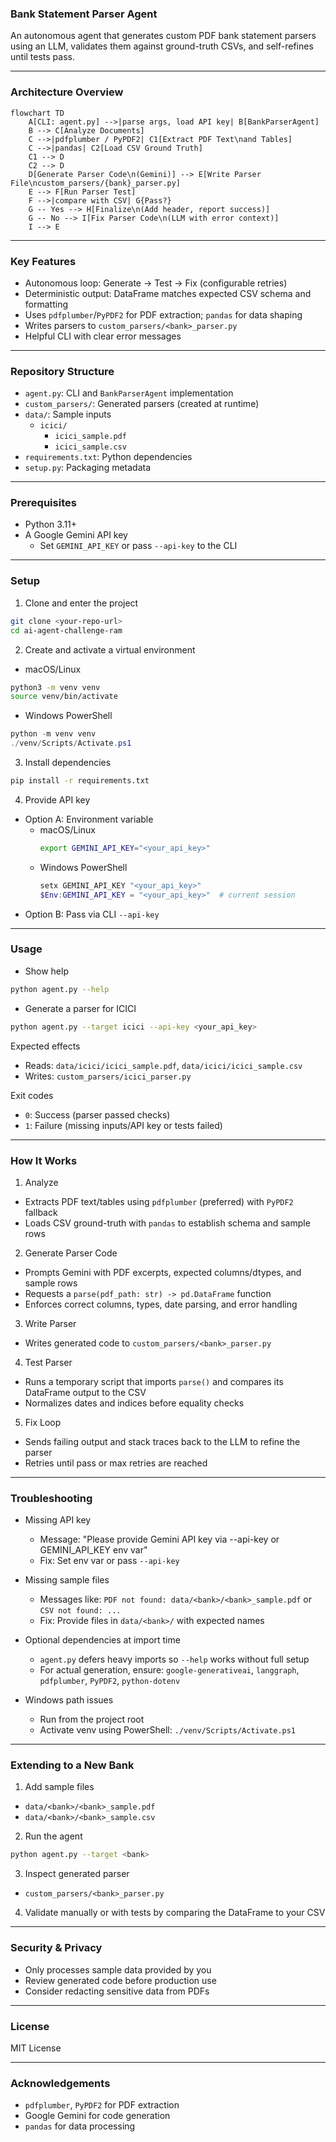 ### Bank Statement Parser Agent

An autonomous agent that generates custom PDF bank statement parsers using an LLM, validates them against ground-truth CSVs, and self-refines until tests pass.

---

### Architecture Overview

```mermaid
flowchart TD
    A[CLI: agent.py] -->|parse args, load API key| B[BankParserAgent]
    B --> C[Analyze Documents]
    C -->|pdfplumber / PyPDF2| C1[Extract PDF Text\nand Tables]
    C -->|pandas| C2[Load CSV Ground Truth]
    C1 --> D
    C2 --> D
    D[Generate Parser Code\n(Gemini)] --> E[Write Parser File\ncustom_parsers/{bank}_parser.py]
    E --> F[Run Parser Test]
    F -->|compare with CSV| G{Pass?}
    G -- Yes --> H[Finalize\n(Add header, report success)]
    G -- No --> I[Fix Parser Code\n(LLM with error context)]
    I --> E

```

---

### Key Features

- Autonomous loop: Generate → Test → Fix (configurable retries)
- Deterministic output: DataFrame matches expected CSV schema and formatting
- Uses `pdfplumber`/`PyPDF2` for PDF extraction; `pandas` for data shaping
- Writes parsers to `custom_parsers/<bank>_parser.py`
- Helpful CLI with clear error messages

---

### Repository Structure

- `agent.py`: CLI and `BankParserAgent` implementation
- `custom_parsers/`: Generated parsers (created at runtime)
- `data/`: Sample inputs
  - `icici/`
    - `icici_sample.pdf`
    - `icici_sample.csv`
- `requirements.txt`: Python dependencies
- `setup.py`: Packaging metadata

---

### Prerequisites

- Python 3.11+
- A Google Gemini API key
  - Set `GEMINI_API_KEY` or pass `--api-key` to the CLI

---

### Setup

1) Clone and enter the project
```bash
git clone <your-repo-url>
cd ai-agent-challenge-ram
```

2) Create and activate a virtual environment
- macOS/Linux
```bash
python3 -m venv venv
source venv/bin/activate
```
- Windows PowerShell
```powershell
python -m venv venv
./venv/Scripts/Activate.ps1
```

3) Install dependencies
```bash
pip install -r requirements.txt
```

4) Provide API key
- Option A: Environment variable
  - macOS/Linux
    ```bash
    export GEMINI_API_KEY="<your_api_key>"
    ```
  - Windows PowerShell
    ```powershell
    setx GEMINI_API_KEY "<your_api_key>"
    $Env:GEMINI_API_KEY = "<your_api_key>"  # current session
    ```
- Option B: Pass via CLI `--api-key`

---

### Usage

- Show help
```bash
python agent.py --help
```

- Generate a parser for ICICI
```bash
python agent.py --target icici --api-key <your_api_key>
```

Expected effects
- Reads: `data/icici/icici_sample.pdf`, `data/icici/icici_sample.csv`
- Writes: `custom_parsers/icici_parser.py`

Exit codes
- `0`: Success (parser passed checks)
- `1`: Failure (missing inputs/API key or tests failed)

---

### How It Works

1) Analyze
- Extracts PDF text/tables using `pdfplumber` (preferred) with `PyPDF2` fallback
- Loads CSV ground-truth with `pandas` to establish schema and sample rows

2) Generate Parser Code
- Prompts Gemini with PDF excerpts, expected columns/dtypes, and sample rows
- Requests a `parse(pdf_path: str) -> pd.DataFrame` function
- Enforces correct columns, types, date parsing, and error handling

3) Write Parser
- Writes generated code to `custom_parsers/<bank>_parser.py`

4) Test Parser
- Runs a temporary script that imports `parse()` and compares its DataFrame output to the CSV
- Normalizes dates and indices before equality checks

5) Fix Loop
- Sends failing output and stack traces back to the LLM to refine the parser
- Retries until pass or max retries are reached

---

### Troubleshooting

- Missing API key
  - Message: "Please provide Gemini API key via --api-key or GEMINI_API_KEY env var"
  - Fix: Set env var or pass `--api-key`

- Missing sample files
  - Messages like: `PDF not found: data/<bank>/<bank>_sample.pdf` or `CSV not found: ...`
  - Fix: Provide files in `data/<bank>/` with expected names

- Optional dependencies at import time
  - `agent.py` defers heavy imports so `--help` works without full setup
  - For actual generation, ensure: `google-generativeai`, `langgraph`, `pdfplumber`, `PyPDF2`, `python-dotenv`

- Windows path issues
  - Run from the project root
  - Activate venv using PowerShell: `./venv/Scripts/Activate.ps1`

---

### Extending to a New Bank

1) Add sample files
- `data/<bank>/<bank>_sample.pdf`
- `data/<bank>/<bank>_sample.csv`

2) Run the agent
```bash
python agent.py --target <bank>
```

3) Inspect generated parser
- `custom_parsers/<bank>_parser.py`

4) Validate manually or with tests by comparing the DataFrame to your CSV

---

### Security & Privacy

- Only processes sample data provided by you
- Review generated code before production use
- Consider redacting sensitive data from PDFs

---

### License

MIT License

---

### Acknowledgements

- `pdfplumber`, `PyPDF2` for PDF extraction
- Google Gemini for code generation
- `pandas` for data processing
